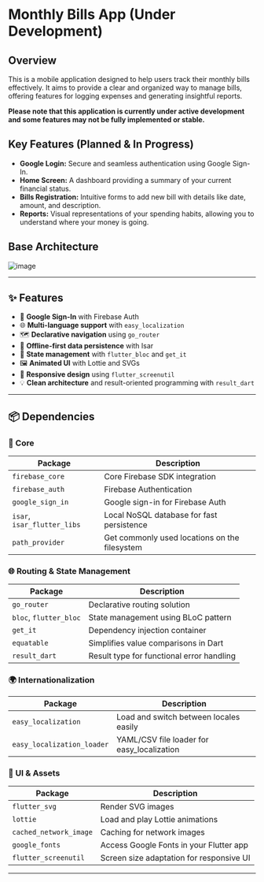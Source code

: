 # Monthly Bills App (Under Development)

## Overview

This is a mobile application designed to help users track their monthly bills effectively. It aims to provide a clear and organized way to manage bills, offering features for logging expenses and generating insightful reports.

**Please note that this application is currently under active development and some features may not be fully implemented or stable.**

## Key Features (Planned & In Progress)

* **Google Login:** Secure and seamless authentication using Google Sign-In.
* **Home Screen:** A dashboard providing a summary of your current financial status.
* **Bills Registration:** Intuitive forms to add new bill with details like date, amount, and description.
* **Reports:** Visual representations of your spending habits, allowing you to understand where your money is going.

## Base Architecture

![image](https://github.com/user-attachments/assets/7c3edebb-a85b-4691-9710-03e480dbc936)


---

## ✨ Features

- 🔐 **Google Sign-In** with Firebase Auth
- 🌐 **Multi-language support** with `easy_localization`
- 🗺️ **Declarative navigation** using `go_router`
- 📀 **Offline-first data persistence** with Isar
- 🧠 **State management** with `flutter_bloc` and `get_it`
- 🖼️ **Animated UI** with Lottie and SVGs
- 📱 **Responsive design** using `flutter_screenutil`
- 💡 **Clean architecture** and result-oriented programming with `result_dart`

---

## 📦 Dependencies

### 🔧 Core

| Package                     | Description                                   |
| --------------------------- | --------------------------------------------- |
| `firebase_core`             | Core Firebase SDK integration                 |
| `firebase_auth`             | Firebase Authentication                       |
| `google_sign_in`            | Google sign-in for Firebase Auth              |
| `isar`, `isar_flutter_libs` | Local NoSQL database for fast persistence     |
| `path_provider`             | Get commonly used locations on the filesystem |

### 🌐 Routing & State Management

| Package                | Description                               |
| ---------------------- | ----------------------------------------- |
| `go_router`            | Declarative routing solution              |
| `bloc`, `flutter_bloc` | State management using BLoC pattern       |
| `get_it`               | Dependency injection container            |
| `equatable`            | Simplifies value comparisons in Dart      |
| `result_dart`          | Result type for functional error handling |

### 🌍 Internationalization

| Package                    | Description                                 |
| -------------------------- | ------------------------------------------- |
| `easy_localization`        | Load and switch between locales easily      |
| `easy_localization_loader` | YAML/CSV file loader for easy_localization |

### 🎨 UI & Assets

| Package                | Description                              |
| ---------------------- | ---------------------------------------- |
| `flutter_svg`          | Render SVG images                        |
| `lottie`               | Load and play Lottie animations          |
| `cached_network_image` | Caching for network images               |
| `google_fonts`         | Access Google Fonts in your Flutter app  |
| `flutter_screenutil`   | Screen size adaptation for responsive UI |

---

